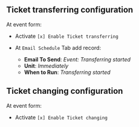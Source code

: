 Ticket transferring configuration
---------------------------------

At event form:

* Activate `[x] Enable Ticket transferring`
* At `Email Schedule` Tab add record:

  * **Email To Send**: *Event: Transferring started*
  * **Unit**: *Immediately*
  * **When to Run**: *Transferring started*

Ticket changing configuration
-----------------------------

At event form:

* Activate `[x] Enable Ticket changing`
